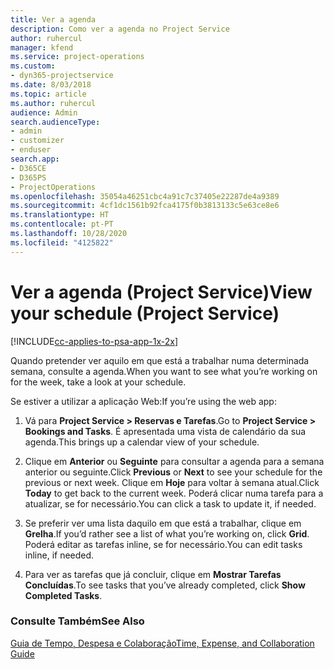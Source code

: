 ```yaml
---
title: Ver a agenda
description: Como ver a agenda no Project Service
author: ruhercul
manager: kfend
ms.service: project-operations
ms.custom:
- dyn365-projectservice
ms.date: 8/03/2018
ms.topic: article
ms.author: ruhercul
audience: Admin
search.audienceType:
- admin
- customizer
- enduser
search.app:
- D365CE
- D365PS
- ProjectOperations
ms.openlocfilehash: 35054a46251cbc4a91c7c37405e22287de4a9389
ms.sourcegitcommit: 4cf1dc1561b92fca4175f0b3813133c5e63ce8e6
ms.translationtype: HT
ms.contentlocale: pt-PT
ms.lasthandoff: 10/28/2020
ms.locfileid: "4125822"
---
```

# <a name="view-your-schedule-project-service"></a><span data-ttu-id="1c5f8-103">Ver a agenda (Project Service)</span><span class="sxs-lookup"><span data-stu-id="1c5f8-103">View your schedule (Project Service)</span></span>

[!INCLUDE[cc-applies-to-psa-app-1x-2x](../includes/cc-applies-to-psa-app-1x-2x.md)]

<span data-ttu-id="1c5f8-104">Quando pretender ver aquilo em que está a trabalhar numa determinada semana, consulte a agenda.</span><span class="sxs-lookup"><span data-stu-id="1c5f8-104">When you want to see what you’re working on for the week, take a look at your schedule.</span></span>  
  
 <span data-ttu-id="1c5f8-105">Se estiver a utilizar a aplicação Web:</span><span class="sxs-lookup"><span data-stu-id="1c5f8-105">If you’re using the web app:</span></span>  
  
1.  <span data-ttu-id="1c5f8-106">Vá para **Project Service > Reservas e Tarefas**.</span><span class="sxs-lookup"><span data-stu-id="1c5f8-106">Go to **Project Service > Bookings and Tasks**.</span></span> <span data-ttu-id="1c5f8-107">É apresentada uma vista de calendário da sua agenda.</span><span class="sxs-lookup"><span data-stu-id="1c5f8-107">This brings up a calendar view of your schedule.</span></span>  
  
2.  <span data-ttu-id="1c5f8-108">Clique em **Anterior** ou **Seguinte** para consultar a agenda para a semana anterior ou seguinte.</span><span class="sxs-lookup"><span data-stu-id="1c5f8-108">Click **Previous** or **Next** to see your schedule for the previous or next week.</span></span> <span data-ttu-id="1c5f8-109">Clique em **Hoje** para voltar à semana atual.</span><span class="sxs-lookup"><span data-stu-id="1c5f8-109">Click **Today** to get back to the current week.</span></span> <span data-ttu-id="1c5f8-110">Poderá clicar numa tarefa para a atualizar, se for necessário.</span><span class="sxs-lookup"><span data-stu-id="1c5f8-110">You can click a task to update it, if needed.</span></span>  
  
3.  <span data-ttu-id="1c5f8-111">Se preferir ver uma lista daquilo em que está a trabalhar, clique em **Grelha**.</span><span class="sxs-lookup"><span data-stu-id="1c5f8-111">If you’d rather see a list of what you’re working on, click **Grid**.</span></span> <span data-ttu-id="1c5f8-112">Poderá editar as tarefas inline, se for necessário.</span><span class="sxs-lookup"><span data-stu-id="1c5f8-112">You can edit tasks inline, if needed.</span></span>  
  
4.  <span data-ttu-id="1c5f8-113">Para ver as tarefas que já concluir, clique em **Mostrar Tarefas Concluídas**.</span><span class="sxs-lookup"><span data-stu-id="1c5f8-113">To see tasks that you’ve already completed, click **Show Completed Tasks**.</span></span>  
  
### <a name="see-also"></a><span data-ttu-id="1c5f8-114">Consulte Também</span><span class="sxs-lookup"><span data-stu-id="1c5f8-114">See Also</span></span>  
 [<span data-ttu-id="1c5f8-115">Guia de Tempo, Despesa e Colaboração</span><span class="sxs-lookup"><span data-stu-id="1c5f8-115">Time, Expense, and Collaboration Guide</span></span>](../psa/time-expense-collaboration-guide.md)

